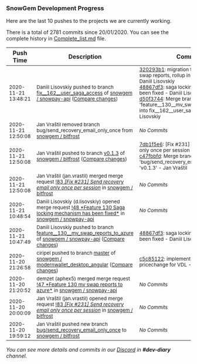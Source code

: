 
### SnowGem Development Progress

Here are the last 10 pushes to the projects we are currently working.

There is a total of 2781 commits since 20/01/2020. You can see the complete history in
 [Complete_list.md](Complete_list.md) file.

| Push Time | Description | Commits |
| --- | --- | --- |
| <sub>2020-11-21 13:48:21</sub> | <sub>Daniil Lisovskiy pushed to branch [fix\_\_162\_\_user\_saga\_access](https://gitlab.com/snowgem/snowpay-api/commits/fix__162__user_saga_access) of [snowgem / snowpay\-api](https://gitlab.com/snowgem/snowpay-api) ([Compare changes](https://gitlab.com/snowgem/snowpay-api/compare/c208f6116a9b7cd41928c0d3cada19617772293b...d50f3744fd11a3f4814fb2a9ae41d990ff474363))</sub> | <sub>[320293b1](https://gitlab.com/snowgem/snowpay-api/-/commit/320293b1ba17634929539715e32186d4a56e93d0): migration tool is extended for swap reports, rollup instructions added - Daniil Lisovskiy<br>[48867df3](https://gitlab.com/snowgem/snowpay-api/-/commit/48867df300efb926b4b172aa4a0eb2751c54e9b0): saga locking mechanism has been fixed - Daniil Lisovskiy<br>[d50f3744](https://gitlab.com/snowgem/snowpay-api/-/commit/d50f3744fd11a3f4814fb2a9ae41d990ff474363): Merge branch 'feature__130__mv_swap_reports_to_azure' into fix__162__user_saga_access - Daniil Lisovskiy</sub> |
| <sub>2020-11-21 12:50:08</sub> | <sub>Jan Vraštil removed branch bug/send_recovery_email_only_once from [snowgem / bitfrost](https://gitlab.com/snowgem/bitfrost)</sub> | <sub>_No Commits_</sub> |
| <sub>2020-11-21 12:50:08</sub> | <sub>Jan Vraštil pushed to branch [v0\.1\.3](https://gitlab.com/snowgem/bitfrost/commits/v0.1.3) of [snowgem / bitfrost](https://gitlab.com/snowgem/bitfrost) ([Compare changes](https://gitlab.com/snowgem/bitfrost/compare/e90dbb85b717f21ea6b1f1b86042f21e6085a808...c47fbbfd94ad3f784f2d624f777d9a4f7fa3683c))</sub> | <sub>[7db1f5e6](https://gitlab.com/snowgem/bitfrost/-/commit/7db1f5e6f60a6d5a162472fbcc16a5ff3eef9c01): [Fix #231] Send recovery email only once per session - jan.vrastil<br>[c47fbbfd](https://gitlab.com/snowgem/bitfrost/-/commit/c47fbbfd94ad3f784f2d624f777d9a4f7fa3683c): Merge branch 'bug/send_recovery_email_only_once' into 'v0.1.3' - Jan Vraštil</sub> |
| <sub>2020-11-21 12:50:08</sub> | <sub>Jan Vraštil (jan.vrastil) merged merge request [!83 *[Fix #231] Send recovery email only once per session*](https://gitlab.com/snowgem/bitfrost/-/merge_requests/83) in [snowgem / bitfrost](https://gitlab.com/snowgem/bitfrost)</sub> | <sub>_No Commits_</sub> |
| <sub>2020-11-21 10:48:54</sub> | <sub>Daniil Lisovskiy (d.lisovskiy) opened merge request [\!48 \*Feature 130 Saga locking mechanism has been fixed\*](https://gitlab.com/snowgem/snowpay-api/-/merge_requests/48) in [snowgem / snowpay\-api](https://gitlab.com/snowgem/snowpay-api)</sub> | <sub>_No Commits_</sub> |
| <sub>2020-11-21 10:47:49</sub> | <sub>Daniil Lisovskiy pushed to branch [feature\_\_130\_\_mv\_swap\_reports\_to\_azure](https://gitlab.com/snowgem/snowpay-api/commits/feature__130__mv_swap_reports_to_azure) of [snowgem / snowpay\-api](https://gitlab.com/snowgem/snowpay-api) ([Compare changes](https://gitlab.com/snowgem/snowpay-api/compare/320293b1ba17634929539715e32186d4a56e93d0...48867df300efb926b4b172aa4a0eb2751c54e9b0))</sub> | <sub>[48867df3](https://gitlab.com/snowgem/snowpay-api/-/commit/48867df300efb926b4b172aa4a0eb2751c54e9b0): saga locking mechanism has been fixed - Daniil Lisovskiy</sub> |
| <sub>2020-11-20 21:26:58</sub> | <sub>ciripel pushed to branch [master](https://gitlab.com/snowgem/modernwallet_desktop_angular/commits/master) of [snowgem / modernwallet\_desktop\_angular](https://gitlab.com/snowgem/modernwallet_desktop_angular) ([Compare changes](https://gitlab.com/snowgem/modernwallet_desktop_angular/compare/9f14a538ecf388d66231b37fe1f9166b02290f27...c5c85122d2516bc68f64e97ab81e12c8a128a274))</sub> | <sub>[c5c85122](https://gitlab.com/snowgem/modernwallet_desktop_angular/-/commit/c5c85122d2516bc68f64e97ab81e12c8a128a274): implemented price and pricechange for VDL - ciripel</sub> |
| <sub>2020-11-20 21:20:52</sub> | <sub>demzet (aphex5) merged merge request [\!47 \*Feature  130  mv swap reports to azure\*](https://gitlab.com/snowgem/snowpay-api/-/merge_requests/47) in [snowgem / snowpay\-api](https://gitlab.com/snowgem/snowpay-api)</sub> | <sub>_No Commits_</sub> |
| <sub>2020-11-20 20:00:09</sub> | <sub>Jan Vraštil (jan.vrastil) opened merge request [!83 *[Fix #231] Send recovery email only once per session*](https://gitlab.com/snowgem/bitfrost/-/merge_requests/83) in [snowgem / bitfrost](https://gitlab.com/snowgem/bitfrost)</sub> | <sub>_No Commits_</sub> |
| <sub>2020-11-20 19:59:12</sub> | <sub>Jan Vraštil pushed new branch [bug/send\_recovery\_email\_only\_once](https://gitlab.com/snowgem/bitfrost/commits/bug/send_recovery_email_only_once) to [snowgem / bitfrost](https://gitlab.com/snowgem/bitfrost)</sub> | <sub>_No Commits_</sub> |

_You can see more details and commits in our [Discord](https://discord.gg/zumGnbg) in **#dev-diary** channel._
